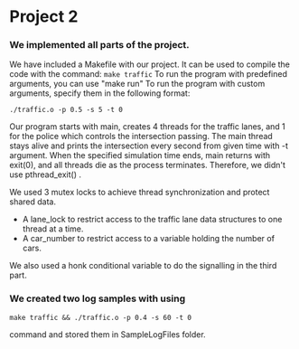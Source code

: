 # Project 2 

### We implemented all parts of the project.

We have included a Makefile with our project.
It can be used to compile the code with the command: ``` make traffic ```
To run the program with predefined arguments, you can use "make run"
To run the program with custom arguments, specify them in the following format:

``` 
./traffic.o -p 0.5 -s 5 -t 0
```

Our program starts with main, creates 4 threads for the traffic lanes, and 1 for the police which controls the intersection passing. 
The main thread stays alive and prints the intersection every second from given time with -t argument.
When the specified simulation time ends, main returns with exit(0), and all threads die as the process terminates. Therefore, we didn't use pthread_exit() . 

We used 3 mutex locks to achieve thread synchronization and protect shared data.
* A lane_lock to restrict access to the traffic lane data structures to one thread at a time.
* A car_number to restrict access to a variable holding the number of cars.

We also used a honk conditional variable to do the signalling in the third part.


### We created two log samples with using 
``` 
make traffic && ./traffic.o -p 0.4 -s 60 -t 0 
```
command and stored them in SampleLogFiles folder.
